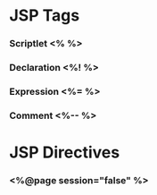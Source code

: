 <h1>JSP Tags</h1>

<h3>Scriptlet <% %></h3>
<h3>Declaration <%! %></h3>
<h3>Expression <%= %></h3>
<h3>Comment <%-- %></h3>

<h1>JSP Directives</h1>

<h3><%@page session="false" %></h3>
